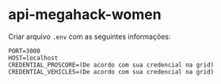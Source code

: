 # api-megahack-women

Criar arquivo `.env` com as seguintes informações:

```
PORT=3000
HOST=localhost
CREDENTIAL_PROSCORE=(De acordo com sua credencial na grid)
CREDENTIAL_VEHICLES=(De acordo com sua credencial na grid)
```